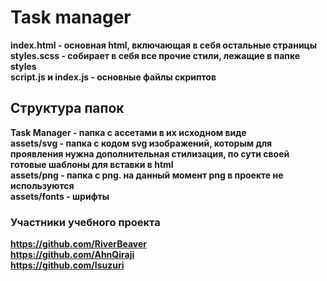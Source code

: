 # Task manager
<strong>
index.html - основная html, включающая в себя остальные страницы<br>
styles.scss - собирает в себя все прочие стили, лежащие в папке styles<br>
script.js и index.js - основные файлы скриптов<br>

  
  
  
## Структура папок
  
Task Manager - папка с ассетами в их исходном виде<br>
assets/svg - папка с кодом svg изображений, которым для проявления нужна дополнительная стилизация, по сути своей готовые шаблоны для вставки в html<br>
assets/png - папка с png. на данный момент png в проекте не используются<br>
assets/fonts - шрифты<br>

  
  
  
### Участники учебного проекта
 
https://github.com/RiverBeaver<br>
https://github.com/AhnQiraji<br>
https://github.com/Isuzuri<br>
